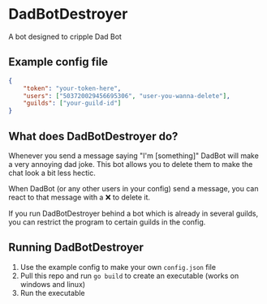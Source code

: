 # DadBotDestroyer
A bot designed to cripple Dad Bot

## Example config file

```json
{
    "token": "your-token-here",
    "users": ["503720029456695306", "user-you-wanna-delete"],
    "guilds": ["your-guild-id"]
}
```

## What does DadBotDestroyer do?

Whenever you send a message saying "I'm [something]" DadBot will make a very annoying dad joke. This bot allows you to delete them to make the chat look a bit less hectic.

When DadBot (or any other users in your config) send a message, you can react to that message with a ❌ to delete it.

If you run DadBotDestroyer behind a bot which is already in several guilds, you can restrict the program to certain guilds in the config.

## Running DadBotDestroyer

1) Use the example config to make your own `config.json` file
2) Pull this repo and run `go build` to create an executable (works on windows and linux)
3) Run the executable
